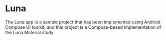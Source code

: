 # Luna
 The Luna app is a sample project that has been implemented using Android Compose UI toolkit, and this project is a Compose-based implementation of the Luna Material study
